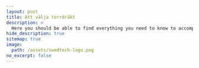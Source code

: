 ```yaml
---
layout: post
title: Att välja torrdräkt
description: >
  Here you should be able to find everything you need to know to accomplish the most common tasks when blogging with Hydejack.
hide_description: true
sitemap: true
image: 
  path: /assets/swedtech-logo.png
no_excerpt: false
---
```


